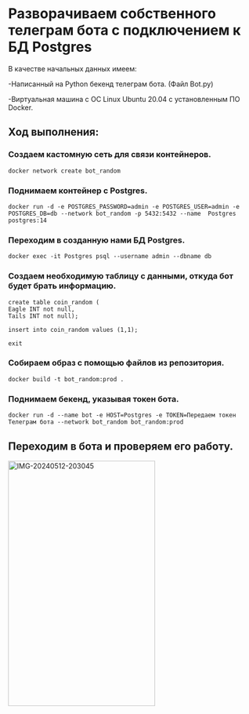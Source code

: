 # Разворачиваем собственного телеграм бота с подключением к БД Postgres

В качестве начальных данных имеем:

-Написанный на Python бекенд телеграм бота. (Файл Bot.py)

-Виртуальная машина с ОС Linux Ubuntu 20.04 с установленным ПО Docker.

## Ход выполнения:

### Создаем кастомную сеть для связи контейнеров.

```shell
docker network create bot_random
```

### Поднимаем контейнер с Postgres.

```shell
docker run -d -e POSTGRES_PASSWORD=admin -e POSTGRES_USER=admin -e POSTGRES_DB=db --network bot_random -p 5432:5432 --name  Postgres postgres:14
```

### Переходим в созданную нами БД Postgres.

```shell
docker exec -it Postgres psql --username admin --dbname db
```

### Создаем необходимую таблицу с данными, откуда бот будет брать информацию.

```shell
create table coin_random (
Eagle INT not null,
Tails INT not null);

insert into coin_random values (1,1);

exit
```

### Собираем образ с помощью файлов из репозитория.

```shell
docker build -t bot_random:prod .
```

### Поднимаем бекенд, указывая токен бота.

```shell
docker run -d --name bot -e HOST=Postgres -e TOKEN=Передаем токен Телеграм бота --network bot_random bot_random:prod
```

## Переходим в бота и проверяем его работу.

<a href="https://ibb.co/nfbq8yC"><img src="https://i.ibb.co/J2KWFTQ/IMG-20240512-203045.jpg" alt="IMG-20240512-203045" border="0" width="300" height="500" /></a>
